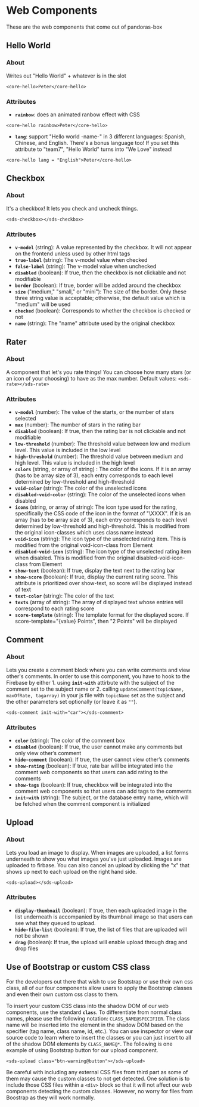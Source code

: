 # Web Components
These are the web components that come out of pandoras-box
## Hello World
### About
Writes out "Hello World" + whatever is in the slot

`<core-hello>Peter</core-hello>`

### Attributes
- **`rainbow`**: does an animated ranbow effect with CSS 

`<core-hello rainbow>Peter</core-hello>`

- **`lang`**: support "Hello world -name-" in 3 different languages: Spanish, Chinese, and English.
There's a bonus language too! If you set this attribute to "team7", "Hello World" turns into "We Love" instead!

`<core-hello lang = "English">Peter</core-hello>`

## Checkbox
### About
It's a checkbox! It lets you check and uncheck things.

`<sds-checkbox></sds-checkbox>`

### Attributes
- **`v-model`** (string): A value represented by the checkbox. It will not appear on the frontend unless used by other html tags
- **`true-label`** (string): The v-model value when checked
- **`false-label`** (string): The v-model value when unchecked
- **`disabled`** (boolean): If true, then the checkbox is not clickable and not modifiable
- **`border`** (boolean): If true, border will be added around the checkbox
- **`size`** ("medium," "small," or "mini"): The size of the border. Only these three string value is acceptable; otherwise, the default value which is "medium" will be used
- **`checked`** (boolean): Corresponds to whether the checkbox is checked or not
- **`name`** (string): The "name" attribute used by the original checkbox

## Rater
### About
A component that let's you rate things! You can choose how many stars (or an icon of your choosing) to have as the max number. Default values:
`<sds-rate></sds-rate>`

### Attributes
- **`v-model`** (number): The value of the starts, or the number of stars selected
- **`max`** (number): The number of stars in the rating bar
- **`disabled`** (boolean): If true, then the rating bar is not clickable and not modifiable
- **`low-threshold`** (number): The threshold value between low and medium level. This value is included in the low level
- **`high-threshold`** (number): The threshold value between medium and high level. This value is included in the high level
- **`colors`** (string, or array of string) : The color of the icons. If it is an array (has to be array size of 3), each entry corresponds to each level determined by low-threshold and high-threshold
- **`void-color`** (string): The color of the unselected icons
- **`disabled-void-color`** (string): The color of the unselected icons when disabled
- **`icons`** (string, or array of string): The icon type used for the rating, specifically the CSS code of the icon in the format of "\XXXX". If it is an array (has to be array size of 3), each entry corresponds to each level determined by low-threshold and high-threshold. This is modified from the original icon-classes which uses class name instead
- **`void-icon`** (string): The icon type of the unselected rating item. This is modified from the original void-icon-class from Element
- **`disabled-void-icon`** (string): The icon type of the unselected rating item when disabled. This is modified from the original disabled-void-icon-class from Element
- **`show-text`** (boolean): If true, display the text next to the rating bar
- **`show-score`** (boolean): If true, display the current rating score. This attribute is prioritized over show-text, so score will be displayed instead of text
- **`text-color`** (string): The color of the text
- **`texts`** (array of string): The array of displayed text whose entries will correspond to each rating score
- **`score-template`** (string): The template format for the displayed score. If score-template="{value} Points", then "2 Points" will be displayed

## Comment
### About
Lets you create a comment block where you can write comments and view other's comments. In order to use this component, you have to hook to the Firebase by either 1. using **`init-with`** attirbute with the subject of the comment set to the subject name or 2. calling `updateComment(topicName, maxOfRate, tagarray)` in your js file with `topicName` set as the subject and the other parameters set optionally (or leave it as `""`).

`<sds-comment init-with="car"></sds-commment>`

### Attributes
- **`color`** (string): The color of the comment box
- **`disabled`** (boolean): If true, the user cannot make any comments but only view other’s comment
- **`hide-comment`** (boolean): If true, the user cannot view other’s comments
- **`show-rating`** (boolean): If true, rate bar will be integrated into the comment web components so that users can add rating to the comments
- **`show-tags`** (boolean): If true, checkbox will be integrated into the comment web components so that users can add tags to the comments
- **`init-with`** (string): The subject, or the database entry name, which will be fetched when the comment component is initialized

## Upload
### About
Lets you load an image to display. When images are uploaded, a list forms underneath to show you what images you've just uploaded. Images are uploaded to firbase. You can also cancel an upload by clicking the "x" that shows up next to each upload on the right hand side.

`<sds-upload></sds-upload>`

### Attributes
- **`display-thumbnail`** (boolean): If true, then each uploaded image in the list underneath is accompanied by its thumbnail image so that users can see what they queued to upload.
- **`hide-file-list`** (boolean): If true, the list of files that are uploaded will not be shown
- **`drag`** (boolean): If true, the upload will enable upload through drag and drop files

## Use of Bootstrap or custom CSS class
For the developers out there that wish to use Bootstrap or use their own css class, all of our four components allow users to apply the Bootstrap classes and even their own custom css class to them.

To insert your custom CSS class into the shadow DOM of our web components, use the standard **`class`**. To differentiate from normal class names, please use the following notation: `CLASS_NAME@SPECIFIER`. The class name will be inserted into the element in the shadow DOM based on the specifier (tag name, class name, id, etc.). You can use inspector or view our source code to learn where to insert the classes or you can just insert to all of the shadow DOM elements by `CLASS_NAME@*`. The following is one example of using Bootstrap button for our upload component.

`<sds-upload class="btn-warning@button"></sds-upload>`

Be careful with including any external CSS files from third part as some of them may cause the custom classes to not get detected. One solution is to include those CSS files within a `<div>` block so that it will not affect our web components detecting the custom classes. However, no worry for files from Boostrap as they will work normally.

